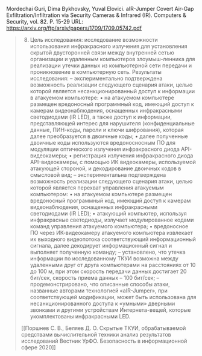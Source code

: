 Mordechai Guri, Dima Bykhovsky, Yuval Elovici. aIR-Jumper Covert Air-Gap Exfiltration/Infiltration via Security Cameras & Infrared (IR). Computers & Security, vol. 82. P. 15-29
URL: https://arxiv.org/ftp/arxiv/papers/1709/1709.05742.pdf


>8. Цель исследования: 
>исследование возможности использования инфракрасного излучения для установления скрытой двусторонней связи между внутренней сетью организации и удаленным компьютеров злоумыш-ленника для реализации утечки данных из компьютерной сети передачи и проникновение в компьютерную сеть.
> Результаты исследования: 
> – экспериментально подтверждена возможность реализации следующего сценария атаки, целью которой является несанкционированный доступ к информации в атакуемом компьютере: 
> • на атакуемом компьютере размещен вредоносный программный код, имеющий доступ к камерам видеонаблюдения, оснащенных инфракрасными светодиодами (IR LED), а также доступ к информации, представляющей интерес для нарушителя (конфиденциальные данные, ПИН-коды, пароли и ключи шифрования), которая далее преобразуется в двоичные коды; 
> • далее полученные двоичные коды используются вредоносносным ПО для модуляции оптического излучения инфракрасного диода API-видеокамеры; 
> • регистрация излучения инфракрасного диода API-видеокамеры, с помощью ИК видеокамеры, используемой атакующей стороной, и декодирование двоичных кодов в смысловой вид;
> – экспериментальна подтверждена возможность реализации следующего сценария атаки, целью которой является перехват управления атакуемым компьютером: 
> • на атакуемом компьютере размещен вредоносный программный код, имеющий доступ к камерам видеонаблюдения, оснащенных инфракрасными светодиодами (IR LED); 
> • атакующий компьютер, используя инфракрасные светодиоды, излучает модулированное кодами команд управления атакуемого компьютера; 
> • вредоносное ПО через ИК-видеокамеру атакуемого компьютера извлекает их выходного видеопотока соответствующий информационный сигнала, далее декодирует информационный сигнал и выполняет полученную команду; 
> – установлено, что утечка информации по исследованному ТКУИ возможна между удаленными друг от друга компьютерами на расстояниях от 10 до 100 м, при этом скорость передачи данных достигает 20 бит/сек, скорость приема данных – 100 бит/сек; 
> – продемонстрировано, что описанные способы атаки, названные авторами технологией «aIR-Jumper», при соответствующей модификации, может быть использована для несанкционированного доступа к «умными» дверными звонками и другими устройствам Интернета-вещей, которые укомплектованы инфракрасными LED.
> 
> [[Поршнев С. В., Беляев Д. О. Скрытые ТКУИ, обрабатываемой средствами вычислительной техники анализ результатов исследований Вестник УрФО. Безопасность в информационной сфере 2020]]